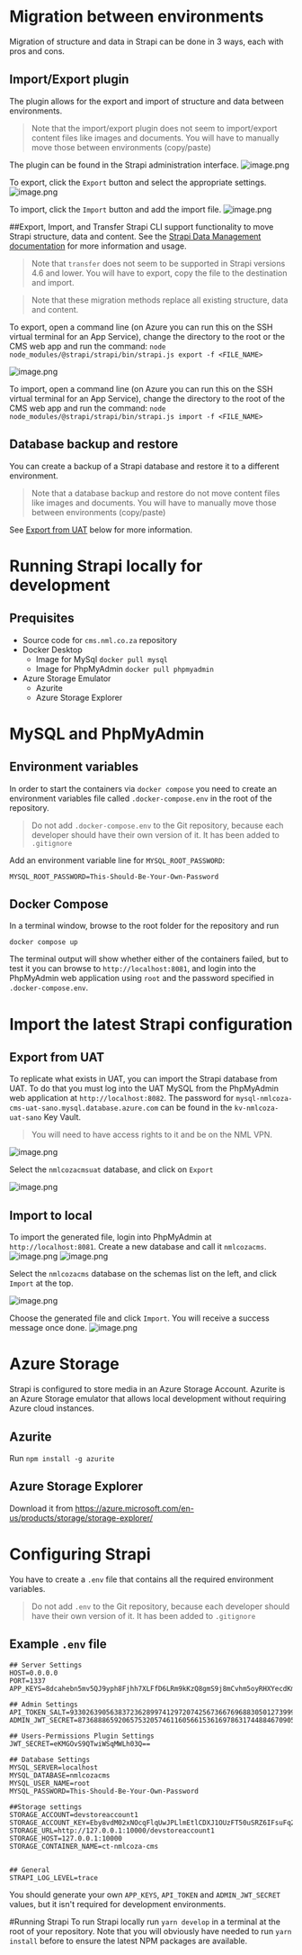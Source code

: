 # Migration between environments
Migration of structure and data in Strapi can be done in 3 ways, each with pros and cons.

## Import/Export plugin
The plugin allows for the export and import of structure and data between environments. 

> Note that the import/export plugin does not seem to import/export content files like images and documents. You will have to manually move those between environments (copy/paste)

The plugin can be found in the Strapi administration interface.
![image.png](/.attachments/image-c9bbaf08-2f47-48a9-9ce4-4226b7dfe1f0.png)

To export, click the `Export` button and select the appropriate settings.
![image.png](/.attachments/image-72b91d54-27d9-45df-8d09-f7d9956956f1.png)

To import, click the `Import` button and add the import file.
![image.png](/.attachments/image-a91cb689-197b-401e-82cf-28ace388ce49.png)

##Export, Import, and Transfer
Strapi CLI support functionality to move Strapi structure, data and content. See the [Strapi Data Management documentation](https://docs.strapi.io/dev-docs/data-management) for more information and usage.

> Note that `transfer` does not seem to be supported in Strapi versions 4.6 and lower. You will have to export, copy the file to the destination and import.

> Note that these migration methods replace all existing structure, data and content.

To export, open a command line (on Azure you can run this on the SSH virtual terminal for an App Service), change the directory to the root or the CMS web app and run the command:
`node node_modules/@strapi/strapi/bin/strapi.js export -f <FILE_NAME>`

![image.png](/.attachments/image-d355f1bb-2122-4b8b-bd02-5a240f258caa.png)

To import, open a command line (on Azure you can run this on the SSH virtual terminal for an App Service), change the directory to the root of the CMS web app and run the command: 
`node node_modules/@strapi/strapi/bin/strapi.js import -f <FILE_NAME>`

## Database backup and restore
You can create a backup of a Strapi database and restore it to a different environment.

> Note that a database backup and restore do not move content files like images and documents. You will have to manually move those between environments (copy/paste)

See [Export from UAT](https://dev.azure.com/NewMediaLabs/nml.co.za/_wiki/wikis/nml.co.za.wiki/3472/Strapi-CMS?_a=edit&anchor=export-from-uat) below for more information.

# Running Strapi locally for development
## Prequisites
- Source code for `cms.nml.co.za` repository
- Docker Desktop
  - Image for MySql `docker pull mysql`
  - Image for PhpMyAdmin `docker pull phpmyadmin`
- Azure Storage Emulator
  - Azurite
  - Azure Storage Explorer

# MySQL and PhpMyAdmin
## Environment variables
In order to start the containers via `docker compose` you need to create an environment variables file called `.docker-compose.env` in the root of the repository. 
> Do not add `.docker-compose.env` to the Git repository, because each developer should have their own version of it. It has been added to `.gitignore`

Add an environment variable line for `MYSQL_ROOT_PASSWORD`:
```
MYSQL_ROOT_PASSWORD=This-Should-Be-Your-Own-Password
```

## Docker Compose
In a terminal window, browse to the root folder for the repository and run
```
docker compose up
```

The terminal output will show whether either of the containers failed, but to test it you can browse to `http://localhost:8081`, and login into the PhpMyAdmin web application using `root` and the password specified in `.docker-compose.env`.

# Import the latest Strapi configuration
## Export from UAT
To replicate what exists in UAT, you can import the Strapi database from UAT. To do that you must log into the UAT MySQL from the PhpMyAdmin web application at `http://localhost:8082`. The password for `mysql-nmlcoza-cms-uat-sano.mysql.database.azure.com` can be found in the `kv-nmlcoza-uat-sano` Key Vault. 

> You will need to have access rights to it and be on the NML VPN.

![image.png](/.attachments/image-c7d26681-6f48-4dd2-952e-ff9d57687217.png)

Select the `nmlcozacmsuat` database, and click on `Export`

![image.png](/.attachments/image-54f9dd2e-9886-49f4-a919-86c2e49994eb.png)

## Import to local
To import the generated file, login into PhpMyAdmin at `http://localhost:8081`. Create a new database and call it `nmlcozacms`.
![image.png](/.attachments/image-f1ae5124-635a-47ad-bad2-4ee020b53ff7.png)
![image.png](/.attachments/image-03732c8b-e026-40de-a7fd-b78ff312da97.png)

Select the `nmlcozacms` database on the schemas list on the left, and click `Import` at the top.

![image.png](/.attachments/image-0b27a22a-46ec-4bff-a73e-aeaafab99f0a.png)

Choose the generated file and click `Import`. You will receive a success message once done.
![image.png](/.attachments/image-23aa1f7a-b168-42b2-8562-8ac3b9a2b875.png)

# Azure Storage
Strapi is configured to store media in an Azure Storage Account. Azurite is an Azure Storage emulator that allows local development without requiring Azure cloud instances.

## Azurite
Run `npm install -g azurite`

## Azure Storage Explorer
Download it from https://azure.microsoft.com/en-us/products/storage/storage-explorer/

# Configuring Strapi
You have to create a `.env` file that contains all the required environment variables.
> Do not add `.env` to the Git repository, because each developer should have their own version of it. It has been added to `.gitignore`

## Example `.env` file
```
## Server Settings
HOST=0.0.0.0
PORT=1337
APP_KEYS=8dcahebn5mv5QJ9yph8Fjhh7XLFfD6LRm9kKzQ8gmS9j8mCvhm5oyRHXYecdKm3k

## Admin Settings
API_TOKEN_SALT=9330263905638372362899741297207425673667696883050127399996218280
ADMIN_JWT_SECRET=8736888659206575320574611605661536169786317448846709052475511494

## Users-Permissions Plugin Settings
JWT_SECRET=eKMGOvS9QTwiWSqMWLh03Q==

## Database Settings
MYSQL_SERVER=localhost
MYSQL_DATABASE=nmlcozacms
MYSQL_USER_NAME=root
MYSQL_PASSWORD=This-Should-Be-Your-Own-Password

##Storage settings
STORAGE_ACCOUNT=devstoreaccount1
STORAGE_ACCOUNT_KEY=Eby8vdM02xNOcqFlqUwJPLlmEtlCDXJ1OUzFT50uSRZ6IFsuFq2UVErCz4I6tq/K1SZFPTOtr/KBHBeksoGMGw==
STORAGE_URL=http://127.0.0.1:10000/devstoreaccount1
STORAGE_HOST=127.0.0.1:10000
STORAGE_CONTAINER_NAME=ct-nmlcoza-cms


## General
STRAPI_LOG_LEVEL=trace
```
You should generate your own `APP_KEYS`, `API_TOKEN` and `ADMIN_JWT_SECRET` values, but it isn't required for development environments.

#Running Strapi
To run Strapi locally run `yarn develop` in a terminal at the root of your repository. Note that you will obviously have needed to run `yarn install` before to ensure the latest NPM packages are available.